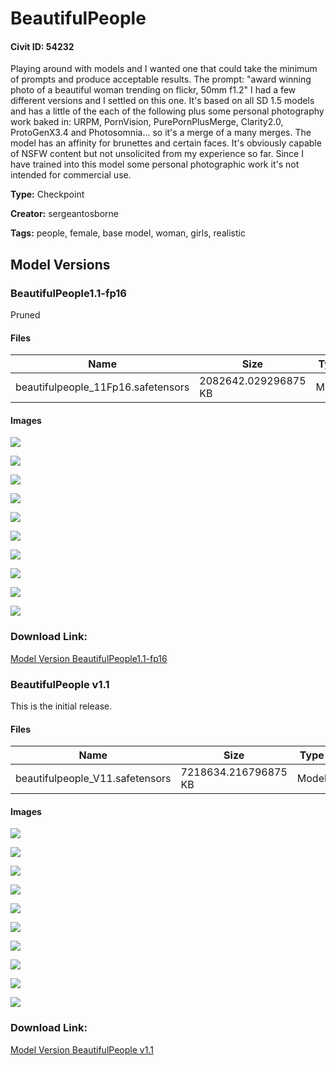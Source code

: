 # BeautifulPeople

#### Civit ID: 54232

<p>Playing around with models and I wanted one that could take the minimum of prompts and produce acceptable results.  The prompt: "award winning photo of a beautiful woman trending on flickr, 50mm f1.2" I had a few different versions and I settled on this one.  It's based on all SD 1.5 models and has a little of the each of the following plus some personal photography work baked in: URPM, PornVision, PurePornPlusMerge, Clarity2.0, ProtoGenX3.4 and Photosomnia... so it's a merge of a many merges.  The model has an affinity for brunettes and certain faces.  It's obviously capable of NSFW content but not unsolicited from my experience so far.  Since I have trained into this model some personal photographic work it's not intended for commercial use.</p>

**Type:** Checkpoint

**Creator:** sergeantosborne

**Tags:** people, female, base model, woman, girls, realistic

## Model Versions

### BeautifulPeople1.1-fp16

<p>Pruned</p>

#### Files

| Name | Size | Type | Format | Download Url | AutoV1 | AutoV2 | SHA256 | CRC32 | BLAKE3 |
| --- | --- | --- | --- | --- | --- | --- | --- | --- | --- |
| beautifulpeople_11Fp16.safetensors | 2082642.029296875 KB | Model | SafeTensor | https://civitai.com/api/download/models/60478 | BB45E506 | 5D907BB8EC | 5D907BB8ECBE068B2CFBA59B6620283081A953C5414BBE75F666B8A9CD4F5DD0 | 61AD1D7B | 14C0A730C1B5A8090D3FC2143495438F22CECDDF007D4CC3D6E8596266F23DA9 |

#### Images

<p><img src="https://image.civitai.com/xG1nkqKTMzGDvpLrqFT7WA/f265300b-b7bd-4d2d-8d01-8233e99ce15f/width=450/668216.jpeg" /></p>

<p><img src="https://image.civitai.com/xG1nkqKTMzGDvpLrqFT7WA/23618196-0945-4b4c-9dce-349755e9fe47/width=450/668217.jpeg" /></p>

<p><img src="https://image.civitai.com/xG1nkqKTMzGDvpLrqFT7WA/26d58e87-7da0-4978-a174-d982c3a91b99/width=450/668221.jpeg" /></p>

<p><img src="https://image.civitai.com/xG1nkqKTMzGDvpLrqFT7WA/35cbf69c-bcde-460a-a6a1-e01bf62a2780/width=450/668224.jpeg" /></p>

<p><img src="https://image.civitai.com/xG1nkqKTMzGDvpLrqFT7WA/2da7df06-ee95-4958-bf12-0f199539c92c/width=450/668228.jpeg" /></p>

<p><img src="https://image.civitai.com/xG1nkqKTMzGDvpLrqFT7WA/666b7025-28d3-4b2e-9b99-a199fefe47f6/width=450/668210.jpeg" /></p>

<p><img src="https://image.civitai.com/xG1nkqKTMzGDvpLrqFT7WA/e4ee7cf9-5c5a-4238-a710-6891e311ba5e/width=450/668231.jpeg" /></p>

<p><img src="https://image.civitai.com/xG1nkqKTMzGDvpLrqFT7WA/9789cbc2-f285-4bb9-97de-1e228350e0d4/width=450/668227.jpeg" /></p>

<p><img src="https://image.civitai.com/xG1nkqKTMzGDvpLrqFT7WA/a11188b9-b528-48a7-ae54-9e7d492bbeec/width=450/668211.jpeg" /></p>

<p><img src="https://image.civitai.com/xG1nkqKTMzGDvpLrqFT7WA/36127f64-159f-4e33-b53c-ee33434fa713/width=450/668230.jpeg" /></p>

### Download Link:

[Model Version BeautifulPeople1.1-fp16](https://civitai.com/api/download/models/60478)

### BeautifulPeople v1.1

<p>This is the initial release.</p>

#### Files

| Name | Size | Type | Format | Download Url | AutoV1 | AutoV2 | SHA256 | CRC32 | BLAKE3 |
| --- | --- | --- | --- | --- | --- | --- | --- | --- | --- |
| beautifulpeople_V11.safetensors | 7218634.216796875 KB | Model | SafeTensor | https://civitai.com/api/download/models/58594 | CDA76F13 | 9F58F2B571 | 9F58F2B5717F4A6DF4C73B156E4C25CC3454CAFACE5EC882373EF623FF9D8778 | DA81C60D | 2077EBA2E9A687198527D137FE5A850D9F8F10701F4D6C3BE8F419C11786F2FA |

#### Images

<p><img src="https://image.civitai.com/xG1nkqKTMzGDvpLrqFT7WA/590fbf40-7ef9-4551-917e-f43de50f2900/width=450/638901.jpeg" /></p>

<p><img src="https://image.civitai.com/xG1nkqKTMzGDvpLrqFT7WA/90ab0885-b848-4c7b-9810-db6db7c79500/width=450/638911.jpeg" /></p>

<p><img src="https://image.civitai.com/xG1nkqKTMzGDvpLrqFT7WA/2875285f-0841-44a0-866a-2c8c9f902100/width=450/638902.jpeg" /></p>

<p><img src="https://image.civitai.com/xG1nkqKTMzGDvpLrqFT7WA/17f93f91-99f1-4c27-915c-cfa4b48b8000/width=450/638919.jpeg" /></p>

<p><img src="https://image.civitai.com/xG1nkqKTMzGDvpLrqFT7WA/ef192b05-7e55-43dd-39f7-94305570ec00/width=450/638905.jpeg" /></p>

<p><img src="https://image.civitai.com/xG1nkqKTMzGDvpLrqFT7WA/32bce1d7-f0aa-48df-9f1f-dfc7ecea4d00/width=450/638900.jpeg" /></p>

<p><img src="https://image.civitai.com/xG1nkqKTMzGDvpLrqFT7WA/02dbdb57-bddd-4742-a403-c3b8927c7400/width=450/638915.jpeg" /></p>

<p><img src="https://image.civitai.com/xG1nkqKTMzGDvpLrqFT7WA/e1ac4571-f8f2-4ec2-fa61-64f55c78d100/width=450/638909.jpeg" /></p>

<p><img src="https://image.civitai.com/xG1nkqKTMzGDvpLrqFT7WA/f2e4069f-ff48-4e27-6573-3a381770e000/width=450/638917.jpeg" /></p>

<p><img src="https://image.civitai.com/xG1nkqKTMzGDvpLrqFT7WA/e7b77cbf-94dd-402a-715b-238bf6301b00/width=450/638910.jpeg" /></p>

### Download Link:

[Model Version BeautifulPeople v1.1](https://civitai.com/api/download/models/58594)

